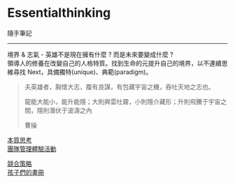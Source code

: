 # Essentialthinking
隨手筆記<br>

***

境界 & 志氣 - 英雄不是現在擁有什麼 ? 而是未來要變成什麼 ?<br>領導人的修養在改變自己的人格特質。找到生命的元提升自己的境界，以不連續思維尋找 Next，具備獨特(unique)、典範(paradigm)。

> 夫英雄者，胸懷大志，腹有良謀，有包藏宇宙之機，吞吐天地之志也。
>
> 龍能大能小，能升能隱；大則興雲吐霧，小則隱介藏形；升則飛騰于宇宙之間，隱則潛伏于波濤之內 
>
> 曹操

[本質思考](/本質思考.md/)<br>[團隊管理體驗活動](StartCamp2018.md)

[競合策略](競合策略].md)<br>[孩子們的畫冊](/孩子們的畫冊.md/)<br>